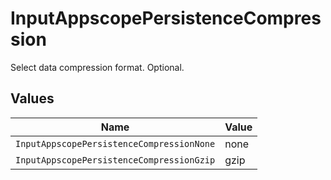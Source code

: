 # InputAppscopePersistenceCompression

Select data compression format. Optional.


## Values

| Name                                      | Value                                     |
| ----------------------------------------- | ----------------------------------------- |
| `InputAppscopePersistenceCompressionNone` | none                                      |
| `InputAppscopePersistenceCompressionGzip` | gzip                                      |